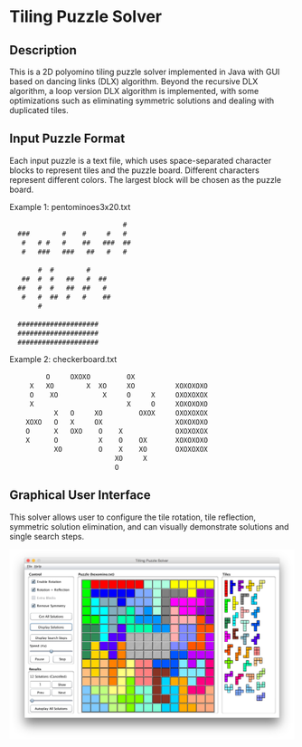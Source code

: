 # Tiling Puzzle Solver

## Description

This is a 2D polyomino tiling puzzle solver implemented in Java with GUI based on dancing links (DLX) algorithm. Beyond the recursive DLX algorithm, a loop version DLX algorithm is implemented, with some optimizations such as eliminating symmetric solutions and dealing with duplicated tiles.


## Input Puzzle Format

Each input puzzle is a text file, which uses space-separated character blocks to represent tiles and the puzzle board. Different characters represent different colors. The largest block will be chosen as the puzzle board.

Example 1: pentominoes3x20.txt
```
                            #
  ###        #    #     #   #
   #   # #   #    ##   ###  ##
   #   ###   ###   ##   #   #

       #  #        #
   ##  #  #   ##   #  ##
  ##   #  #   ##  ##   #
   #   #  ##  #   #    ##
       #

  ####################
  ####################
  ####################
```

Example 2: checkerboard.txt
```
         O     OXOXO         OX
     X   XO        X  XO     XO          XOXOXOXO
     O    XO           X     O     X     OXOXOXOX
     X                       X     O     XOXOXOXO
           X   O     XO         OXOX     OXOXOXOX
    XOXO   O   X     OX                  XOXOXOXO
    O      X   OXO    O    X             OXOXOXOX
    X      O          X    O    OX       XOXOXOXO
           XO         O    X    XO       OXOXOXOX
                          XO     X
                          O
```


## Graphical User Interface

This solver allows user to configure the tile rotation, tile reflection, symmetric solution elimination, and can visually demonstrate solutions and single search steps.

![ScreenShot](https://raw.githubusercontent.com/Deyuan/TilingPuzzle/master/screenshots/screenshot_hexomino.png)

